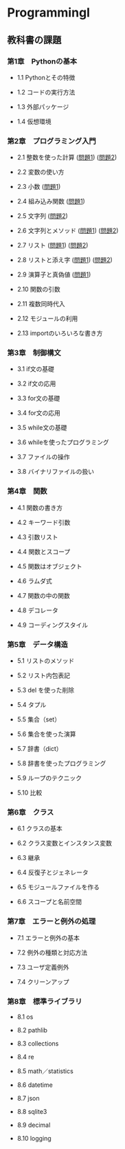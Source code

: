 # ProgrammingI

## 教科書の課題

### 第1章　Pythonの基本

- 1.1 Pythonとその特徴

- 1.2 コードの実行方法

- 1.3 外部パッケージ

- 1.4 仮想環境


### 第2章　プログラミング入門

- 2.1 整数を使った計算
([問題1](CHAPTER02/Q2_1_1.py)) ([問題2](CHAPTER02/Q2_1_2.py))
- 2.2 変数の使い方

- 2.3 小数
([問題1](CHAPTER02/Q2_3_1.py))
- 2.4 組み込み関数
([問題1](CHAPTER02/Q2_4_1.py))
- 2.5 文字列
([問題2](CHAPTER02/Q2_5_2.py))
- 2.6 文字列とメソッド
([問題1](CHAPTER02/Q2_6_1.py)) ([問題2](CHAPTER02/Q2_6_2.py))
- 2.7 リスト
([問題1](CHAPTER02/Q2_7_1.py)) ([問題2](CHAPTER02/Q2_7_2.py))
- 2.8 リストと添え字
([問題1](CHAPTER02/Q2_8_1.py)) ([問題2](CHAPTER02/Q2_8_2.py))
- 2.9 演算子と真偽値
([問題1](CHAPTER02/Q2_9_1.py))
- 2.10 関数の引数

- 2.11 複数同時代入

- 2.12 モジュールの利用

- 2.13 importのいろいろな書き方


### 第3章　制御構文

- 3.1 if文の基礎

- 3.2 if文の応用

- 3.3 for文の基礎

- 3.4 for文の応用

- 3.5 while文の基礎

- 3.6 whileを使ったプログラミング

- 3.7 ファイルの操作

- 3.8 バイナリファイルの扱い


### 第4章　関数

- 4.1 関数の書き方

- 4.2 キーワード引数

- 4.3 引数リスト

- 4.4 関数とスコープ

- 4.5 関数はオブジェクト

- 4.6 ラムダ式

- 4.7 関数の中の関数

- 4.8 デコレータ

- 4.9 コーディングスタイル


### 第5章　データ構造

- 5.1 リストのメソッド

- 5.2 リスト内包表記

- 5.3 del を使った削除

- 5.4 タプル

- 5.5 集合（set）

- 5.6 集合を使った演算

- 5.7 辞書（dict）

- 5.8 辞書を使ったプログラミング

- 5.9 ループのテクニック

- 5.10 比較


### 第6章　クラス

- 6.1 クラスの基本

- 6.2 クラス変数とインスタンス変数

- 6.3 継承

- 6.4 反復子とジェネレータ

- 6.5 モジュールファイルを作る

- 6.6 スコープと名前空間


### 第7章　エラーと例外の処理

- 7.1 エラーと例外の基本

- 7.2 例外の種類と対応方法

- 7.3 ユーザ定義例外

- 7.4 クリーンアップ


### 第8章　標準ライブラリ

- 8.1 os

- 8.2 pathlib

- 8.3 collections

- 8.4 re

- 8.5 math／statistics

- 8.6 datetime 

- 8.7 json

- 8.8 sqlite3

- 8.9 decimal

- 8.10 logging
